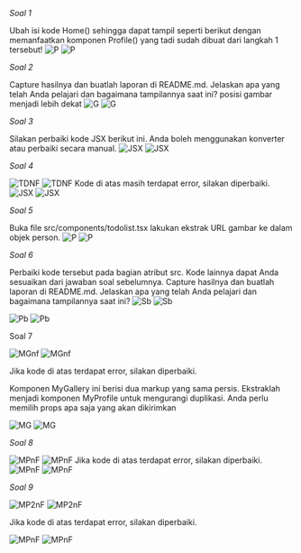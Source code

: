 *Soal 1*

Ubah isi kode Home() sehingga dapat tampil seperti berikut dengan memanfaatkan komponen Profile() yang tadi sudah dibuat dari langkah 1 tersebut!
![P](/praktikum/praktikum3/img/Profile.png)
![P](/praktikum3/img/Profile.png)

*Soal 2*

Capture hasilnya dan buatlah laporan di README.md. Jelaskan apa yang telah Anda pelajari dan bagaimana tampilannya saat ini?
posisi gambar menjadi lebih dekat
![G](/praktikum/praktikum3/img/Gallery.png)
![G](/praktikum3/img/Gallery.png)

*Soal 3*

Silakan perbaiki kode JSX berikut ini. Anda boleh menggunakan konverter atau perbaiki secara manual.
![JSX](/praktikum/praktikum3/img/JSX.png)
![JSX](/praktikum3/img/JSX.png)

*Soal 4*

![TDNF](/praktikum/praktikum3/img/todolist%20no%20fix.png)
![TDNF](/praktikum3/img/todolist%20no%20fix.png)
Kode di atas masih terdapat error, silakan diperbaiki.
![JSX](/praktikum/praktikum3/img/todolist.png)
![JSX](/praktikum3/img/todolist.png)

*Soal 5*

Buka file src/components/todolist.tsx lakukan ekstrak URL gambar ke dalam objek person.
![P](/praktikum/praktikum3/img/Person.png)
![P](/praktikum3/img/Person.png)

*Soal 6*

Perbaiki kode tersebut pada bagian atribut src. Kode lainnya dapat Anda sesuaikan dari jawaban soal sebelumnya. Capture hasilnya dan buatlah laporan di README.md. Jelaskan apa yang telah Anda pelajari dan bagaimana tampilannya saat ini?
![Sb](/praktikum/praktikum3/img/size%20b.png)
![Sb](/praktikum3/img/size%20b.png)

![Pb](/praktikum/praktikum3/img/Profile%20b.png)
![Pb](/praktikum3/img/Profile%20b.png)

Soal 7

![MGnf](/praktikum/praktikum3/img/mygallery%20no%20fix.png)
![MGnf](/praktikum3/img/mygallery%20no%20fix.png)

Jika kode di atas terdapat error, silakan diperbaiki.

Komponen MyGallery ini berisi dua markup yang sama persis. Ekstraklah menjadi komponen MyProfile untuk mengurangi duplikasi. Anda perlu memilih props apa saja yang akan dikirimkan

![MG](/praktikum/praktikum3/img/mygallery.png)
![MG](/praktikum3/img/mygallery.png)

*Soal 8*

![MPnF](/praktikum/praktikum3/img/myprofile%20no%20fix.png)
![MPnF](/praktikum3/img/myprofile%20no%20fix.png)
Jika kode di atas terdapat error, silakan diperbaiki.
![MPnF](/praktikum/praktikum3/img/myprofile.png)
![MPnF](/praktikum3/img/myprofile.png)

*Soal 9*

![MP2nF](/praktikum/praktikum3/img/mygallery%20no%20fix.png)
![MP2nF](/praktikum3/img/mygallery%20no%20fix.png)

Jika kode di atas terdapat error, silakan diperbaiki.

![MPnF](/praktikum/praktikum3/img/myprofile%20v2.png)
![MPnF](/praktikum3/img/myprofile%20v2.png)